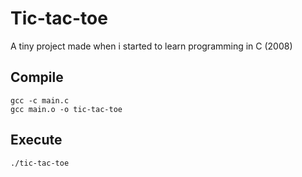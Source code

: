 # Tic-tac-toe

A tiny project made when i started to learn programming in C (2008)

## Compile
```
gcc -c main.c
gcc main.o -o tic-tac-toe

```

## Execute
```
./tic-tac-toe
```
